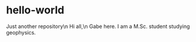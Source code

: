 # hello-world
Just another repository\n
Hi all,\n
Gabe here. I am a M.Sc. student studying geophysics. 
